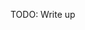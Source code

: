 TODO: Write up

<inline-fragment platform="android" src="~/lib/auth/fragments/android/access_credentials/10_fetchAuthSession.md"></inline-fragment>
<inline-fragment platform="ios" src="~/lib/auth/fragments/ios/access_credentials/10_fetchAuthSession.md"></inline-fragment>
